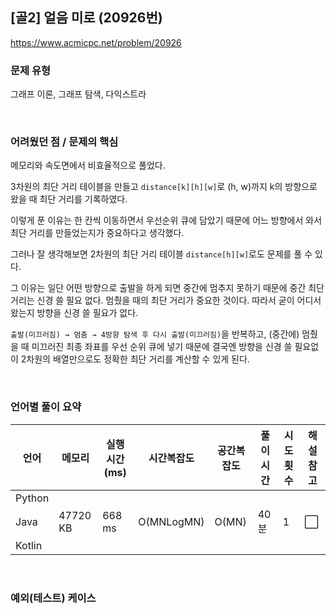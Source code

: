 ## [골2] 얼음 미로 (20926번)

https://www.acmicpc.net/problem/20926

### 문제 유형

그래프 이론, 그래프 탐색, 다익스트라

<br>

### 어려웠던 점 / 문제의 핵심

메모리와 속도면에서 비효율적으로 풀었다.

3차원의 최단 거리 테이블을 만들고 `distance[k][h][w]`로 (h, w)까지 k의 방향으로 왔을 때 최단 거리를 기록하였다.

이렇게 푼 이유는 한 칸씩 이동하면서 우선순위 큐에 담았기 때문에 어느 방향에서 와서 최단 거리를 만들었는지가 중요하다고 생각했다.

그러나 잘 생각해보면 2차원의 최단 거리 테이블 `distance[h][w]`로도 문제를 풀 수 있다.

그 이유는 일단 어떤 방향으로 출발을 하게 되면 중간에 멈추지 못하기 때문에 중간 최단 거리는 신경 쓸 필요 없다. 멈췄을 때의 최단 거리가 중요한 것이다. 따라서 굳이 어디서 왔는지 방향을 신경 쓸 필요가 없다.

`출발(미끄러짐) → 멈춤 → 4방향 탐색 후 다시 출발(미끄러짐)`을 반복하고, (중간에) 멈췄을 때 미끄러진 최종 좌표를 우선 순위 큐에 넣기 때문에 결국엔 방향을 신경 쓸 필요없이 2차원의 배열만으로도 정확한 최단 거리를 계산할 수 있게 된다.

<br>

### 언어별 풀이 요약

| 언어   | 메모리   | 실행 시간(ms) | 시간복잡도 | 공간복잡도 | 풀이 시간 | 시도 횟수 | 해설 참고            |
| ------ | -------- | ------------- | ---------- | ---------- | --------- | --------- | -------------------- |
| Python |          |               |            |            |           |           |                      |
| Java   | 47720 KB | 668 ms        | O(MNLogMN) | O(MN)      | 40분      | 1         | :white_large_square: |
| Kotlin |          |               |            |            |           |           |                      |

<br>

### 예외(테스트) 케이스

```
```

